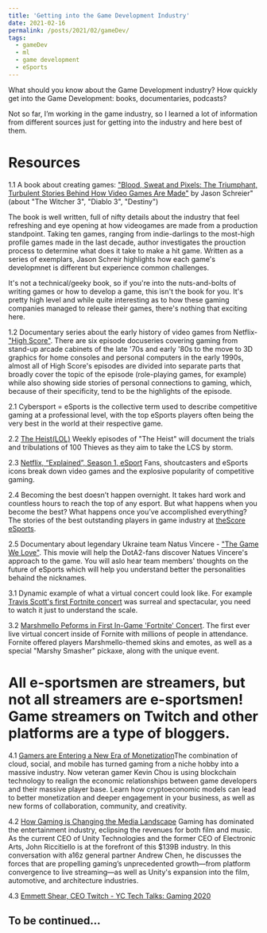 ```yaml
---
title: 'Getting into the Game Development Industry'
date: 2021-02-16
permalink: /posts/2021/02/gameDev/
tags:
  - gameDev
  - ml
  - game development
  - eSports
---
```


What should you know about the Game Development industry?
How quickly get into the Game Development: books, documentaries, podcasts?

Not so far, I’m working in the game industry, so I learned a lot of information from different sources just for getting into the industry and here best of them.

Resources
======

1.1 A book about creating games: ["Blood, Sweat and Pixels: The Triumphant, Turbulent Stories Behind How Video Games Are Made"](https://www.amazon.com/Blood-Sweat-Pixels-Triumphant-Turbulent-ebook/dp/B01NAKSWW1) by Jason Schreier" (about "The Witcher 3", "Diablo 3", "Destiny")

The book is well written, full of nifty details about the industry that feel refreshing and eye opening at how videogames are made from a production standpoint. Taking ten games, ranging from indie-darlings to the most-high profile games made in the last decade, author investigates the prouction process to determine what does it take to make a hit game. Written as a series of exemplars, Jason Schreir highlights how each game's developmnet is different but experience common challenges.

It's not a technical/geeky book, so if you're into the nuts-and-bolts of writing games or how to develop a game, this isn't the book for you. It's pretty high level and while quite interesting as to how these gaming companies managed to release their games, there's nothing that exciting here.

1.2 Documentary series about the early history of video games from Netflix- ["High Score"](https://www.netflix.com/kg/title/81019087). There are six episode docuseries covering gaming from stand-up arcade cabinets of the late '70s and early '80s to the move to 3D graphics for home consoles and personal computers in the early 1990s, almost all of High Score's episodes are divided into separate parts that broadly cover the topic of the episode (role-playing games, for example) while also showing side stories of personal connections to gaming, which, because of their specificity, tend to be the highlights of the episode. 


2.1 Cybersport = eSports is the collective term used to describe competitive gaming at a professional level, with the top eSports players often being the very best in the world at their respective game.

2.2 [The Heist(LOL)](https://www.youtube.com/playlist?list=PLXUZHIZE7_chcW4REOhC0Uga5GLjPRtBH&fbclid=IwAR3UxLu3cpFWij_6tSUeLm0u3ZOUwP1wKnm1QViFwfsBNlJ3-4eeiG_l7o4) Weekly episodes of "The Heist" will document the trials and tribulations of 100 Thieves as they aim to take the LCS by storm.

2.3 [Netflix, “Explained”, Season 1, eSport](https://www.netflix.com/title/80216752) Fans, shoutcasters and eSports icons break down video games and the explosive popularity of competitive gaming.

2.4 Becoming the best doesn’t happen overnight. It takes hard work and countless hours to reach the top of any esport. But what happens when you become the best? What happens once you’ve accomplished everything? The stories of the best outstanding players in game industry at [theScore eSports](https://www.youtube.com/playlist?list=PL5aiD_mmsFoikP4hF2BQkmVdjpjrBxNqS&fbclid=IwAR3y5n3aO1dxdRUEN_Y1q-fknJ8II5HLXuoXdeSKCffqDVnEznQkuvhzxys).

2.5 Documentary about legendary Ukraine team Natus Vincere - ["The Game We Love"](https://www.youtube.com/watch?fbclid=IwAR0zBOcLfclPUFbiHzfXXpRTfR2osnzEe6Co8jfhWU6UI5w1_6umMOWO5Nk&v=PcUv1SmHcXg&feature=youtu.be). This movie will help the DotA2-fans discover Natues Vincere's approach to the game. You will aslo hear team members' thoughts on the future of eSports which will help you understand better the personalities behaind the nicknames.

3.1 Dynamic example of what a virtual concert could look like. For example [Travis Scott's first Fortnite concert](https://www.youtube.com/watch?fbclid=IwAR3aW0EuoFjKvsMENUHPydVLUY8nWkOfz5WOg0YKyTAQO4J2rBAZWV4cdQw&v=wYeFAlVC8qU&feature=youtu.be) was surreal and spectacular, you need to watch it just to understand the scale.

3.2 [Marshmello Peforms in First In-Game 'Fortnite' Concert](https://www.youtube.com/watch?fbclid=IwAR3LHjz5EoP1lfn6rwuosppCz1U5HnREHfdES-2M_JDu8RP79J2HhHF1BUY&v=NBsCzN-jfvA&feature=youtu.be). The first ever live virtual concert inside of Fornite with millions of people in attendance. Fornite offered players Marshmello-themed skins and emotes, as well as a special "Marshy Smasher" pickaxe, along with the unique event.


All e-sportsmen are streamers, but not all streamers are e-sportsmen! Game streamers on Twitch and other platforms are a type of bloggers.
======

4.1 [Gamers are Entering a New Era of Monetization](IwAR0m0rQoIC0L1YpOrAIbWpVE7sIBCm0qjWmo3iN0uVLXRLaEmAmdr_G1LgQ)The combination of cloud, social, and mobile has turned gaming from a niche hobby into a massive industry. Now veteran gamer Kevin Chou is using blockchain technology to realign the economic relationships between game developers and their massive player base. Learn how cryptoeconomic models can lead to better monetization and deeper engagement in your business, as well as new forms of collaboration, community, and creativity.

4.2 [How Gaming is Changing the Media Landscape](https://www.youtube.com/watch?fbclid=IwAR0wzSxOoL16SgsPpkNLLbB327GCEZLUA4lFOhohx5k2_kMMkKAapqlp5Bo&v=93mR9DmMwuM&feature=youtu.be) Gaming has dominated the entertainment industry, eclipsing the revenues for both film and music. As the current CEO of Unity Technologies and the former CEO of Electronic Arts, John Riccitiello is at the forefront of this $139B industry. In this conversation with a16z general partner Andrew Chen, he discusses the forces that are propelling gaming’s unprecedented growth—from platform convergence to live streaming—as well as Unity's expansion into the film, automotive, and architecture industries.

4.3 [Emmett Shear, CEO Twitch - YC Tech Talks: Gaming 2020](https://www.youtube.com/watch?fbclid=IwAR3HBEHxyHCAjVXK_NtYyiaSwfi9txMPgogqjlu_ES3xJdr5GBlxbKQxNWQ&v=DxFkaVpIgH4&feature=youtu.be)



To be continued... 
------
